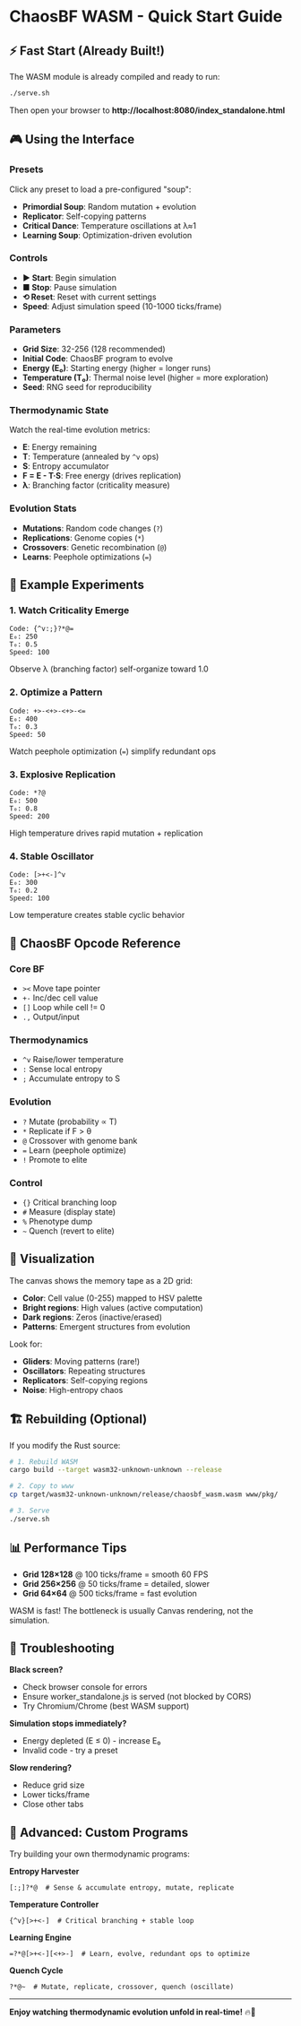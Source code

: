 # ChaosBF WASM - Quick Start Guide

## ⚡ Fast Start (Already Built!)

The WASM module is already compiled and ready to run:

```bash
./serve.sh
```

Then open your browser to **http://localhost:8080/index_standalone.html**

## 🎮 Using the Interface

### Presets
Click any preset to load a pre-configured "soup":
- **Primordial Soup**: Random mutation + evolution
- **Replicator**: Self-copying patterns
- **Critical Dance**: Temperature oscillations at λ≈1
- **Learning Soup**: Optimization-driven evolution

### Controls
- **▶ Start**: Begin simulation
- **■ Stop**: Pause simulation
- **⟲ Reset**: Reset with current settings
- **Speed**: Adjust simulation speed (10-1000 ticks/frame)

### Parameters
- **Grid Size**: 32-256 (128 recommended)
- **Initial Code**: ChaosBF program to evolve
- **Energy (E₀)**: Starting energy (higher = longer runs)
- **Temperature (T₀)**: Thermal noise level (higher = more exploration)
- **Seed**: RNG seed for reproducibility

### Thermodynamic State
Watch the real-time evolution metrics:
- **E**: Energy remaining
- **T**: Temperature (annealed by `^v` ops)
- **S**: Entropy accumulator
- **F = E - T·S**: Free energy (drives replication)
- **λ**: Branching factor (criticality measure)

### Evolution Stats
- **Mutations**: Random code changes (`?`)
- **Replications**: Genome copies (`*`)
- **Crossovers**: Genetic recombination (`@`)
- **Learns**: Peephole optimizations (`=`)

## 🔬 Example Experiments

### 1. Watch Criticality Emerge
```
Code: {^v:;}?*@=
E₀: 250
T₀: 0.5
Speed: 100
```
Observe λ (branching factor) self-organize toward 1.0

### 2. Optimize a Pattern
```
Code: +>-<+>-<+>-<=
E₀: 400
T₀: 0.3
Speed: 50
```
Watch peephole optimization (`=`) simplify redundant ops

### 3. Explosive Replication
```
Code: *?@
E₀: 500
T₀: 0.8
Speed: 200
```
High temperature drives rapid mutation + replication

### 4. Stable Oscillator
```
Code: [>+<-]^v
E₀: 300
T₀: 0.2
Speed: 100
```
Low temperature creates stable cyclic behavior

## 🧬 ChaosBF Opcode Reference

### Core BF
- `><` Move tape pointer
- `+-` Inc/dec cell value
- `[]` Loop while cell != 0
- `.,` Output/input

### Thermodynamics
- `^v` Raise/lower temperature
- `:` Sense local entropy
- `;` Accumulate entropy to S

### Evolution
- `?` Mutate (probability ∝ T)
- `*` Replicate if F > θ
- `@` Crossover with genome bank
- `=` Learn (peephole optimize)
- `!` Promote to elite

### Control
- `{}` Critical branching loop
- `#` Measure (display state)
- `%` Phenotype dump
- `~` Quench (revert to elite)

## 🎨 Visualization

The canvas shows the memory tape as a 2D grid:
- **Color**: Cell value (0-255) mapped to HSV palette
- **Bright regions**: High values (active computation)
- **Dark regions**: Zeros (inactive/erased)
- **Patterns**: Emergent structures from evolution

Look for:
- **Gliders**: Moving patterns (rare!)
- **Oscillators**: Repeating structures
- **Replicators**: Self-copying regions
- **Noise**: High-entropy chaos

## 🏗️ Rebuilding (Optional)

If you modify the Rust source:

```bash
# 1. Rebuild WASM
cargo build --target wasm32-unknown-unknown --release

# 2. Copy to www
cp target/wasm32-unknown-unknown/release/chaosbf_wasm.wasm www/pkg/

# 3. Serve
./serve.sh
```

## 📊 Performance Tips

- **Grid 128×128** @ 100 ticks/frame = smooth 60 FPS
- **Grid 256×256** @ 50 ticks/frame = detailed, slower
- **Grid 64×64** @ 500 ticks/frame = fast evolution

WASM is fast! The bottleneck is usually Canvas rendering, not the simulation.

## 🐛 Troubleshooting

**Black screen?**
- Check browser console for errors
- Ensure worker_standalone.js is served (not blocked by CORS)
- Try Chromium/Chrome (best WASM support)

**Simulation stops immediately?**
- Energy depleted (E ≤ 0) - increase E₀
- Invalid code - try a preset

**Slow rendering?**
- Reduce grid size
- Lower ticks/frame
- Close other tabs

## 🚀 Advanced: Custom Programs

Try building your own thermodynamic programs:

**Entropy Harvester**
```
[:;]?*@  # Sense & accumulate entropy, mutate, replicate
```

**Temperature Controller**
```
{^v}[>+<-]  # Critical branching + stable loop
```

**Learning Engine**
```
=?*@[>+<-][<+>-]  # Learn, evolve, redundant ops to optimize
```

**Quench Cycle**
```
?*@~  # Mutate, replicate, crossover, quench (oscillate)
```

---

**Enjoy watching thermodynamic evolution unfold in real-time!** 🔥🧬
